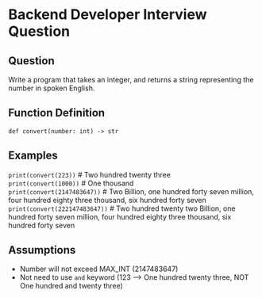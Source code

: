 # Backend Developer Interview Question

## Question
Write a program that takes an integer, and returns a string representing the number in spoken English.

## Function Definition
`def convert(number: int) -> str`

## Examples
`print(convert(223))` # Two hundred twenty three  
`print(convert(1000))` # One thousand  
`print(convert(2147483647))`   # Two Billion, one hundred forty seven million, four hundred eighty three thousand, six hundred forty seven  
`print(convert(222147483647))` # Two hundred twenty two Billion, one hundred forty seven million, four hundred eighty three thousand, six hundred forty seven  

## Assumptions
* Number will not exceed MAX_INT (2147483647)
* Not need to use `and` keyword (123 --> One hundred twenty three, NOT One hundred and twenty three)
